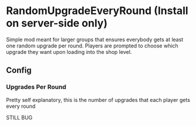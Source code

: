 # RandomUpgradeEveryRound (Install on server-side only)
Simple mod meant for larger groups that ensures everybody gets at least one random upgrade per round.
Players are prompted to choose which upgrade they want upon loading into the shop level.

## Config
### Upgrades Per Round
Pretty self explanatory, this is the number of upgrades that each player gets every round

STILL BUG
